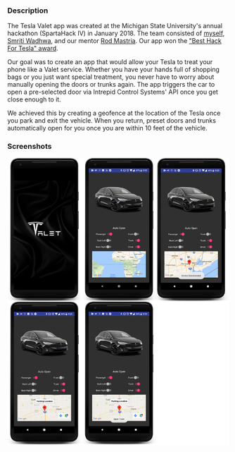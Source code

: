 ### Description
The Tesla Valet app was created at the Michigan State University's annual hackathon (SpartaHack IV) in January 2018. The team consisted of [myself](https://www.linkedin.com/in/aaron-crutchfield/), [Smriti Wadhwa](https://www.linkedin.com/in/smriti-wadhwa/), and our mentor [Rod Mastria](https://www.linkedin.com/in/rodmesquita/). Our app won the ["Best Hack For Tesla" award](https://www.linkedin.com/feed/update/urn:li:activity:6361014852781170688).

Our goal was to create an app that would allow your Tesla to treat your phone like a Valet service. Whether you have your hands full of shopping bags or you just want special treatment, you never have to worry about manually opening the doors or trunks again. The app triggers the car to open a pre-selected door via Intrepid Control Systems' API once you get close enough to it.

We achieved this by creating a geofence at the location of the Tesla once you park and exit the vehicle. When you return, preset doors and trunks automatically open for you once you are within 10 feet of the vehicle.

### Screenshots
![](screenshots/6.png)
